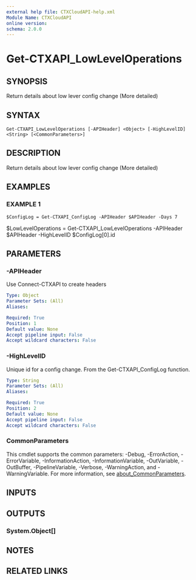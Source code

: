 ```yaml
---
external help file: CTXCloudAPI-help.xml
Module Name: CTXCloudAPI
online version:
schema: 2.0.0
---
```


# Get-CTXAPI_LowLevelOperations

## SYNOPSIS
Return details about low lever config change (More detailed)

## SYNTAX

```
Get-CTXAPI_LowLevelOperations [-APIHeader] <Object> [-HighLevelID] <String> [<CommonParameters>]
```

## DESCRIPTION
Return details about low lever config change (More detailed)

## EXAMPLES

### EXAMPLE 1
```
$ConfigLog = Get-CTXAPI_ConfigLog -APIHeader $APIHeader -Days 7
```

$LowLevelOperations = Get-CTXAPI_LowLevelOperations -APIHeader $APIHeader -HighLevelID $ConfigLog\[0\].id

## PARAMETERS

### -APIHeader
Use Connect-CTXAPI to create headers

```yaml
Type: Object
Parameter Sets: (All)
Aliases:

Required: True
Position: 1
Default value: None
Accept pipeline input: False
Accept wildcard characters: False
```

### -HighLevelID
Unique id for a config change.
From the Get-CTXAPI_ConfigLog function.

```yaml
Type: String
Parameter Sets: (All)
Aliases:

Required: True
Position: 2
Default value: None
Accept pipeline input: False
Accept wildcard characters: False
```

### CommonParameters
This cmdlet supports the common parameters: -Debug, -ErrorAction, -ErrorVariable, -InformationAction, -InformationVariable, -OutVariable, -OutBuffer, -PipelineVariable, -Verbose, -WarningAction, and -WarningVariable. For more information, see [about_CommonParameters](http://go.microsoft.com/fwlink/?LinkID=113216).

## INPUTS

## OUTPUTS

### System.Object[]
## NOTES

## RELATED LINKS
